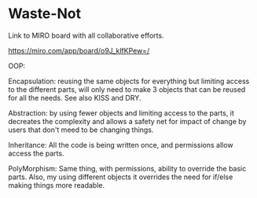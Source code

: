 # Waste-Not

Link to MIRO board with all collaborative efforts. 

https://miro.com/app/board/o9J_klfKPew=/

OOP:

Encapsulation: reusing the same objects for everything but limiting access to the different parts, will only need to make 3 objects that can be reused for all the needs. See also KISS and DRY.

Abstraction: by using fewer objects and limiting access to the parts, it decreates the complexity and allows a safety net for impact of change by users that don't meed to be changing things.

Inheritance: All the code is being written once, and permissions allow access the parts.

PolyMorphism: Same thing, with permissions, ability to override the basic parts. Also, my using different objects it overrides the need for if/else making things more readable.



